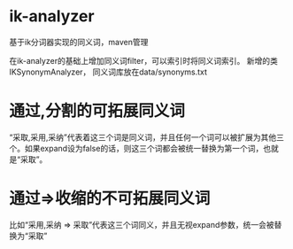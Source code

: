 ik-analyzer
===========

基于ik分词器实现的同义词，maven管理

在ik-analyzer的基础上增加同义词filter，可以索引时将同义词索引。
新增的类IKSynonymAnalyzer，
同义词库放在data/synonyms.txt

通过,分割的可拓展同义词
====================
“采取,采用,采纳”代表着这三个词是同义词，并且任何一个词可以被扩展为其他三个。如果expand设为false的话，则这三个词都会被统一替换为第一个词，也就是“采取”。

通过=>收缩的不可拓展同义词
======================
比如“采用,采纳  => 采取”代表这三个词同义，并且无视expand参数，统一会被替换为“采取”
